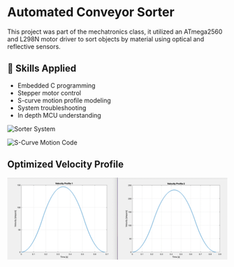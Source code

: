 # Automated Conveyor Sorter

This project was part of the mechatronics class, it utilized an ATmega2560 and L298N motor driver to sort objects by material using optical and reflective sensors.

## 🚀 Skills Applied
- Embedded C programming
- Stepper motor control
- S-curve motion profile modeling
- System troubleshooting
- In depth MCU understanding

![Sorter System](../images/sorter.jpg)

![S-Curve Motion Code](stepper_acceleration.m)

## Optimized Velocity Profile
![Click to view velocity profile](velocity_profiles.png)

